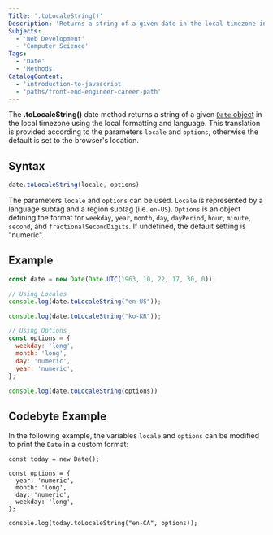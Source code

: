 ```yaml
---
Title: '.toLocaleString()'
Description: 'Returns a string of a given date in the local timezone in the local format and language.'
Subjects:
  - 'Web Development'
  - 'Computer Science'
Tags:
  - 'Date'
  - 'Methods'
CatalogContent:
  - 'introduction-to-javascript'
  - 'paths/front-end-engineer-career-path'
---
```


The **.toLocaleString()** date method returns a string of a given [`Date` object](https://www.codecademy.com/resources/docs/javascript/dates) in the local timezone using the local formatting and language. This translation is provided according to the parameters `locale` and `options`, otherwise the default is set to the browser's location.

## Syntax

```js
date.toLocaleString(locale, options)
```
The parameters `locale` and `options` can be used. `Locale` is represented by a language subtag and a region subtag (i.e. `en-US`). `Options` is an object defining the format for `weekday`, `year`, `month`, `day`, `dayPeriod`, `hour`, `minute`, `second`, and `fractionalSecondDigits`. If undefined, the default setting is "numeric".

## Example

```js
const date = new Date(Date.UTC(1963, 10, 22, 17, 30, 0));

// Using Locales
console.log(date.toLocaleString("en-US"));

console.log(date.toLocaleString("ko-KR"));

// Using Options
const options = {
  weekday: 'long',
  month: 'long',
  day: 'numeric',
  year: 'numeric',
};

console.log(date.toLocaleString(options))
```

## Codebyte Example
In the following example, the variables `locale` and `options` can be modified to print the `Date` in a custom format:

```codebyte/javascript
const today = new Date();

const options = {
  year: 'numeric',
  month: 'long',
  day: 'numeric',
  weekday: 'long',
};

console.log(today.toLocaleString("en-CA", options));
```
